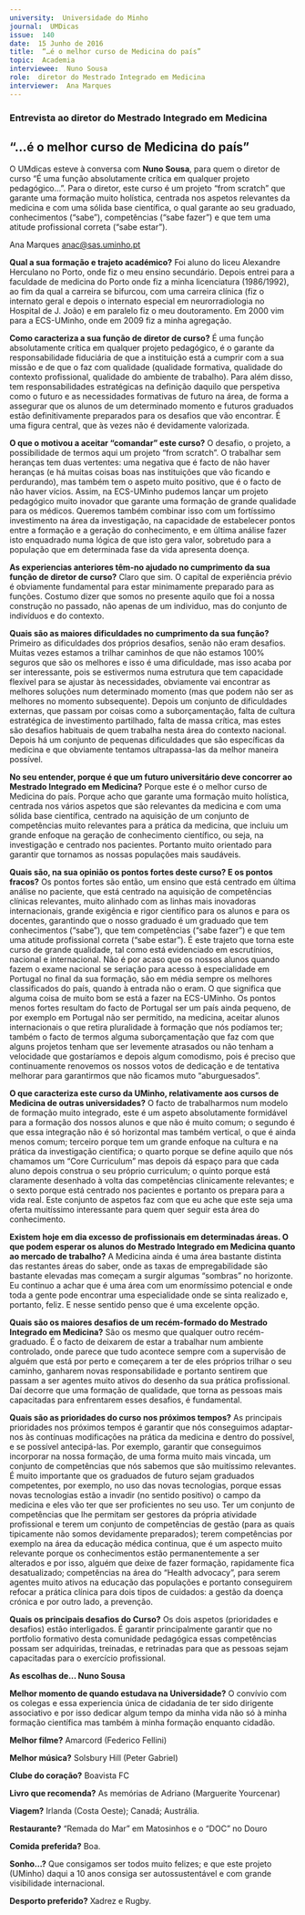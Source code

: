 ```yaml
---
university:  Universidade do Minho
journal:  UMDicas
issue:  140
date:  15 Junho de 2016
title:  “…é o melhor curso de Medicina do país”
topic:  Academia
interviewee:  Nuno Sousa
role:  diretor do Mestrado Integrado em Medicina
interviewer:  Ana Marques
---
```

 

### Entrevista ao diretor do Mestrado Integrado em Medicina 

## “…é o melhor curso de Medicina do país”

O UMdicas esteve à conversa com **Nuno Sousa**, para quem o diretor de curso “É uma função absolutamente crítica em qualquer projeto pedagógico…”. Para o diretor, este curso é um projeto “from scratch” que garante uma formação muito holística, centrada nos aspetos relevantes da medicina e com uma sólida base científica, o qual garante ao seu graduado, conhecimentos (“sabe”), competências (“sabe fazer”) e que tem uma atitude profissional correta (“sabe estar”).

Ana Marques anac@sas.uminho.pt 

**Qual a sua formação e trajeto académico?**
Foi aluno do liceu Alexandre Herculano no Porto, onde fiz o meu ensino secundário. Depois entrei para a faculdade de medicina do Porto onde fiz a minha licenciatura (1986/1992), ao fim da qual a carreira se bifurcou, com uma carreira clínica (fiz o internato geral e depois o internato especial em neurorradiologia no Hospital de J. João) e em paralelo fiz o meu doutoramento. Em 2000 vim para a ECS-UMinho, onde em 2009 fiz a minha agregação.

**Como caracteriza a sua função de diretor de curso?**
É uma função absolutamente crítica em qualquer projeto pedagógico, é o garante da responsabilidade fiduciária de que a instituição está a cumprir com a sua missão e de que o faz com qualidade (qualidade formativa, qualidade do contexto profissional, qualidade do ambiente de trabalho). Para além disso, tem responsabilidades estratégicas na definição daquilo que perspetiva como o futuro e as necessidades formativas de futuro na área, de forma a assegurar que os alunos de um determinado momento e futuros graduados estão definitivamente preparados para os desafios que vão encontrar. É uma figura central, que às vezes não é devidamente valorizada.

**O que o motivou a aceitar “comandar” este curso?**
O desafio, o projeto, a possibilidade de termos aqui um projeto “from scratch”. O trabalhar sem heranças tem duas vertentes: uma negativa que é facto de não haver heranças (e há muitas coisas boas nas instituições que vão ficando e perdurando), mas também tem o aspeto muito positivo, que é o facto de não haver vícios. Assim, na ECS-UMinho pudemos lançar um projeto pedagógico muito inovador que garante uma formação de grande qualidade para os médicos. Queremos também combinar isso com um fortíssimo investimento na área da investigação, na capacidade de estabelecer pontos entre a formação e a geração do conhecimento, e em última análise fazer isto enquadrado numa lógica de que isto gera valor, sobretudo para a população que em determinada fase da vida apresenta doença.

**As experiencias anteriores têm-no ajudado no cumprimento da sua função de diretor de curso?**
Claro que sim. O capital de experiência prévio é obviamente fundamental para estar minimamente preparado para as funções. Costumo dizer que somos no presente aquilo que foi a nossa construção no passado, não apenas de um individuo, mas do conjunto de indivíduos e do contexto.

**Quais são as maiores dificuldades no cumprimento da sua função?**
Primeiro as dificuldades dos próprios desafios, senão não eram desafios. Muitas vezes estamos a trilhar caminhos de que não estamos 100% seguros que são os melhores e isso é uma dificuldade, mas isso acaba por ser interessante, pois se estivermos numa estrutura que tem capacidade flexível para se ajustar às necessidades, obviamente vai encontrar as melhores soluções num determinado momento (mas que podem não ser as melhores no momento subsequente). Depois um conjunto de dificuldades externas, que passam por coisas como a suborçamentação, falta de cultura estratégica de investimento partilhado, falta de massa crítica, mas estes são desafios habituais de quem trabalha nesta área do contexto nacional. Depois há um conjunto de pequenas dificuldades que são específicas da medicina e que obviamente tentamos ultrapassa-las da melhor maneira possível.

**No seu entender, porque é que um futuro universitário deve concorrer ao Mestrado Integrado em Medicina?**
Porque este é o melhor curso de Medicina do país. Porque acho que garante uma formação muito holística, centrada nos vários aspetos que são relevantes da medicina e com uma sólida base científica, centrado na aquisição de um conjunto de competências muito relevantes para a prática da medicina, que incluiu um grande enfoque na geração de conhecimento científico, ou seja, na investigação e centrado nos pacientes. Portanto muito orientado para garantir que tornamos as nossas populações mais saudáveis.

**Quais são, na sua opinião os pontos fortes deste curso? E os pontos fracos?**
Os pontos fortes são então, um ensino que está centrado em última análise no paciente, que está centrado na aquisição de competências clínicas relevantes, muito alinhado com as linhas mais inovadoras internacionais, grande exigência e rigor científico para os alunos e para os docentes, garantindo que o nosso graduado é um graduado que tem conhecimentos (“sabe”), que tem competências (“sabe fazer”) e que tem uma atitude profissional correta (“sabe estar”). É este trajeto que torna este curso de grande qualidade, tal como está evidenciado em escrutínios, nacional e internacional. Não é por acaso que os nossos alunos quando fazem o exame nacional se seriação para acesso à especialidade em Portugal no final da sua formação, são em média sempre os melhores classificados do país, quando à entrada não o eram. O que significa que alguma coisa de muito bom se está a fazer na ECS-UMinho.
Os pontos menos fortes resultam do facto de Portugal ser um país ainda pequeno, de por exemplo em Portugal não ser permitido, na medicina, aceitar alunos internacionais o que retira pluralidade à formação que nós podíamos ter; também o facto de termos alguma suborçamentação que faz com que alguns projetos tenham que ser levemente atrasados ou não tenham a velocidade que gostaríamos e depois algum comodismo, pois é preciso que continuamente renovemos os nossos votos de dedicação e de tentativa melhorar para garantirmos que não ficamos muto “aburguesados”.

**O que caracteriza este curso da UMinho, relativamente aos cursos de Medicina de outras universidades?**
O facto de trabalharmos num modelo de formação muito integrado, este é um aspeto absolutamente formidável para a formação dos nossos alunos e que não é muito comum; o segundo é que essa integração não é só horizontal mas também vertical, o que é ainda menos comum; terceiro porque tem um grande enfoque na cultura e na prática da investigação científica; o quarto porque se define aquilo que nós chamamos um “Core Curriculum” mas depois dá espaço para que cada aluno depois construa o seu próprio curriculum; o quinto porque está claramente desenhado à volta das competências clinicamente relevantes; e o sexto porque está centrado nos pacientes e portanto os prepara para a vida real. Este conjunto de aspetos faz com que eu ache que este seja uma oferta muitíssimo interessante para quem quer seguir esta área do conhecimento.

**Existem hoje em dia excesso de profissionais em determinadas áreas. O que podem esperar os alunos do Mestrado Integrado em Medicina quanto ao mercado de trabalho?**
A Medicina ainda é uma área bastante distinta das restantes áreas do saber, onde as taxas de empregabilidade são bastante elevadas mas começam a surgir algumas “sombras” no horizonte. Eu continuo a achar que é uma área com um enormíssimo potencial e onde toda a gente pode encontrar uma especialidade onde se sinta realizado e, portanto, feliz. E nesse sentido penso que é uma excelente opção.

**Quais são os maiores desafios de um recém-formado do Mestrado Integrado em Medicina?**
São os mesmo que qualquer outro recém-graduado. É o facto de deixarem de estar a trabalhar num ambiente controlado, onde parece que tudo acontece sempre com a supervisão de alguém que está por perto e começarem a ter de eles próprios trilhar o seu caminho, ganharem novas responsabilidade e portanto sentirem que passam a ser agentes muito ativos do desenho da sua prática profissional. Daí decorre que uma formação de qualidade, que torna as pessoas mais capacitadas para enfrentarem esses desafios, é fundamental.

**Quais são as prioridades do curso nos próximos tempos?**
As principais prioridades nos próximos tempos é garantir que nós conseguimos adaptar-nos às contínuas modificações na prática da medicina e dentro do possível, e se possível antecipá-las. Por exemplo, garantir que conseguimos incorporar na nossa formação, de uma forma muito mais vincada, um conjunto de competências que nós sabemos que são muitíssimo relevantes. É muito importante que os graduados de futuro sejam graduados competentes, por exemplo, no uso das novas tecnologias, porque essas novas tecnologias estão a invadir (no sentido positivo) o campo da medicina e eles vão ter que ser proficientes no seu uso. Ter um conjunto de competências que lhe permitam ser gestores da própria atividade profissional e terem um conjunto de competências de gestão (para as quais tipicamente não somos devidamente preparados); terem competências por exemplo na área da educação médica continua, que é um aspecto muito relevante porque os conhecimentos estão permanentemente a ser alterados e por isso, alguém que deixe de fazer formação, rapidamente fica desatualizado; competências na área do “Health advocacy”, para serem agentes muito ativos na educação das populações e portanto conseguirem refocar a prática clínica para dois tipos de cuidados: a gestão da doença crónica e por outro lado, a prevenção.

**Quais os principais desafios do Curso?**
Os dois aspetos (prioridades e desafios) estão interligados. É garantir principalmente garantir que no portfolio formativo desta comunidade pedagógica essas competências possam ser adquiridas, treinadas, e retrinadas para que as pessoas sejam capacitadas para o exercício profissional.


**As escolhas de... Nuno Sousa**

**Melhor momento de quando estudava na Universidade?**
O convívio com os colegas e essa experiencia única de cidadania de ter sido dirigente associativo e por isso dedicar algum tempo da minha vida não só à minha formação científica mas também à minha formação enquanto cidadão.

**Melhor filme?**
Amarcord (Federico Fellini)

**Melhor música?**
Solsbury Hill (Peter Gabriel)

**Clube do coração?**
Boavista FC

**Livro que recomenda?**
As memórias de Adriano (Marguerite Yourcenar)

**Viagem?**
Irlanda (Costa Oeste); Canadá; Austrália.

**Restaurante?**
“Remada do Mar” em Matosinhos e o “DOC” no Douro

**Comida preferida?**
Boa.

**Sonho…?**
Que consigamos ser todos muito felizes; e que este projeto (UMinho) daqui a 10 anos consiga ser autossustentável e com grande visibilidade internacional.

**Desporto preferido?**
Xadrez e Rugby.


